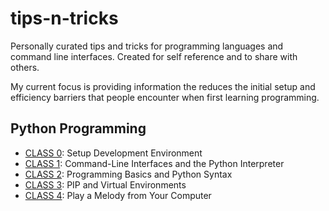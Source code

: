 # tips-n-tricks
Personally curated tips and tricks for programming languages and command line interfaces. Created for self reference and to share with others.

My current focus is providing information the reduces the initial setup and efficiency barriers that people encounter when first learning programming.

## Python Programming
- [CLASS 0](setup/README.md): Setup Development Environment
- [CLASS 1](python/interpreter.md): Command-Line Interfaces and the Python Interpreter
- [CLASS 2](python/basics.md): Programming Basics and Python Syntax
- [CLASS 3](python/pip_venv.md): PIP and Virtual Environments
- [CLASS 4](python/tutorial/synthesizer/01_play_melody.md): Play a Melody from Your Computer